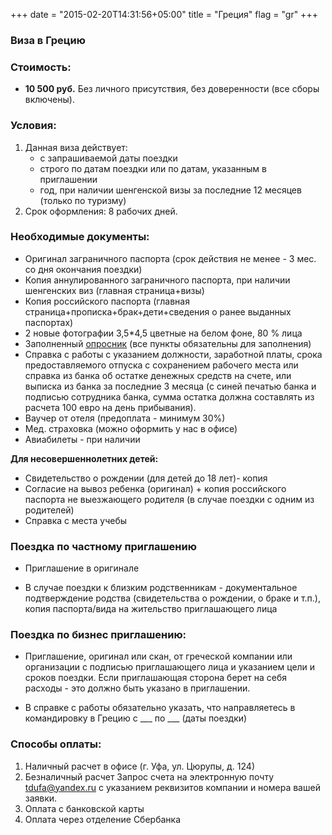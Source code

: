 +++
date = "2015-02-20T14:31:56+05:00"
title = "Греция"
flag = "gr"
+++

### Виза в Грецию

### Стоимость:
 * **10 500 руб.** Без личного присутствия, без доверенности (все сборы включены). 
 
 
### Условия:

1. Данная виза действует:
   * с запрашиваемой даты поездки
   * строго по датам поездки или по датам, указанным в приглашении
   * год, при наличии шенгенской визы за последние 12 месяцев (только по туризму)
2. Срок оформления: 8 рабочих дней.


### Необходимые документы:

* Оригинал заграничного паспорта (срок действия не менее - 3 мес. со дня окончания поездки)
* Копия аннулированного заграничного паспорта, при наличии шенгенских виз (главная страница+визы)
* Копия российского паспорта (главная страница+прописка+брак+дети+сведения о ранее выданных паспортах)
* 2 новые фотографии 3,5*4,5 цветные на белом фоне, 80 % лица
* Заполненный [опросник](/forms/Opros-Shengen.docx) (все пункты обязательны для заполнения)
* Справка с работы с указанием должности, заработной платы, срока предоставляемого отпуска с сохранением рабочего места или справка из банка об остатке денежных средств на счете, или выписка из банка за последние 3 месяца (с синей печатью банка и подписью сотрудника банка, сумма остатка должна составлять из расчета 100 евро на день прибывания).
* Ваучер от отеля (предоплата - минимум 30%)
* Мед. страховка (можно оформить у нас в офисе)
* Авиабилеты - при наличии


**Для несовершеннолетних детей:**
* Свидетельство о рождении (для детей до 18 лет)- копия
* Согласие на вывоз ребенка (оригинал) + копия российского паспорта не выезжающего родителя (в случае поездки с одним из родителей)
* Справка с места учебы 

### Поездка по частному приглашению
* Приглашение в оригинале

* В случае поездки к близким родственникам - документальное подтверждение родства (свидетельства о рождении, о браке и т.п.), копия паспорта/вида на жительство приглашающего лица

### Поездка по бизнес приглашению:

* Приглашение, оригинал или скан, от греческой компании или организации с подписью приглашающего лица и указанием цели и сроков поездки. Если приглашающая сторона берет на себя расходы - это должно быть указано в приглашении.

* В справке с работы обязательно указать, что направляетесь в командировку в Грецию с ___ по ___ (даты поездки)



### Способы оплаты:

1. Наличный расчет в офисе (г. Уфа, ул. Цюрупы, д. 124)
2. Безналичный расчет 
Запрос счета на электронную почту [tdufa@yandex.ru](mailto:tdufa@yandex.ru)  с указанием реквизитов компании и номера вашей заявки. 
3. Оплата с банковской карты
4. Оплата через отделение Сбербанка
